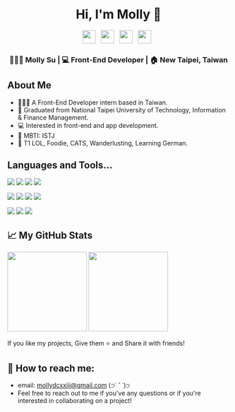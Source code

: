 <div align="center">
   <h1>Hi, I'm Molly 🍒</h1>
</div>

<p align='center'>
  <a href="https://www.linkedin.com/in/mollysu/"><img height="30" src="https://img.icons8.com/pulsar-color/48/linkedin.png?raw=true"></a>&nbsp;&nbsp;
  <a href="https://www.instagram.com/kir4che/"><img height="30" src="https://img.icons8.com/pulsar-color/48/instagram-new.png?raw=true"></a>&nbsp;&nbsp;
  <a href="https://kir4che.com/"><img height="30" src="https://img.icons8.com/pulsar-color/48/blog.png?raw=true"></a>&nbsp;&nbsp;
  <a href="https://www.buymeacoffee.com/kir4che"><img height="30" src="https://img.icons8.com/external-tal-revivo-fresh-tal-revivo/56/external-buy-me-a-coffee-help-creators-receive-support-from-their-audience-logo-fresh-tal-revivo.png?raw=true"></a>&nbsp;&nbsp;
</p>

<div align="center">
<h3>👩🏻‍💻 Molly Su | 💻 Front-End Developer | 🏠 New Taipei, Taiwan</h3>
</div>



## About Me

<ul>
  <li>👩🏻‍💻 A Front-End Developer intern based in Taiwan.</li>
  <li>🏫 Graduated from National Taipei University of Technology, Information & Finance Management.</li>
  <li>💻 Interested in front-end and app development.</li>
  <li>🦫 MBTI: ISTJ</li>
  <li>💖 T1 LOL, Foodie, CATS, Wanderlusting, Learning German.</li>
</ul>

## Languages and Tools...

![](https://img.shields.io/badge/-HTML-E34F26?style=for-the-badge&logo=html5&logoColor=white)
![](https://img.shields.io/badge/-Javascript-F1D302?style=for-the-badge&logo=javascript&logoColor=white)
![](https://img.shields.io/badge/-Typescript-3178C6?style=for-the-badge&logo=typescript&logoColor=white)
![](https://img.shields.io/badge/-Java-007396?style=for-the-badge&logo=java&logoColor=white)


![](https://img.shields.io/badge/-React-61DAFB?style=for-the-badge&logo=react&logoColor=white)
![](https://img.shields.io/badge/-CSS3-1572B6?style=for-the-badge&logo=css&logoColor=white)
![](https://img.shields.io/badge/-TailwindCSS-38B2AC?style=for-the-badge&logo=tailwind-css&logoColor=white)
![](https://img.shields.io/badge/-Sass-CC6699?style=for-the-badge&logo=sass&logoColor=white)

![](https://img.shields.io/badge/-Express-000000?style=for-the-badge&logo=express)
![](https://img.shields.io/badge/-MySQL-00758F?style=for-the-badge&logo=mysql&logoColor=white)
![](https://img.shields.io/badge/-MongoDB-47A248?style=for-the-badge&logo=mongodb&logoColor=white)

## 📈 My GitHub Stats 

<p>
  <img height="180em" src="https://github-readme-stats.vercel.app/api?username=kir4che&show_icons=true&&count_private=true&include_all_commits=true" />
  <img height="180em" src="https://github-readme-stats.vercel.app/api/top-langs/?username=kir4che&show_icons=true&layout=compact&langs_count=8"/>
</p>
<p>If you like my projects, Give them ⭐ and Share it with friends!</p>

## 💌 How to reach me:

- email: mollydcxxiii@gmail.com (੭˙ ˘ ˙)੭
- Feel free to reach out to me if you've any questions or if you're interested in collaborating on a project!

